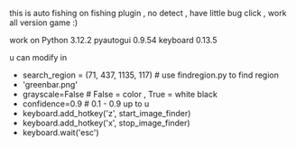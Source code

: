 this is auto fishing on fishing plugin , no detect , have little bug click , work all version game :)

work on
Python 3.12.2
pyautogui 0.9.54
keyboard 0.13.5

u can modify in
- search_region = (71, 437, 1135, 117) # use findregion.py to find region
- 'greenbar.png'
- grayscale=False # False = color , True = white black
- confidence=0.9 # 0.1 - 0.9 up to u
- keyboard.add_hotkey('z', start_image_finder)
- keyboard.add_hotkey('x', stop_image_finder)
- keyboard.wait('esc')
